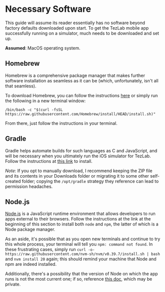 # Necessary Software

This guide will assume its reader essentially has no software beyond factory defaults downloaded upon start. To get the TezLab mobile app successfully running on a simulator, much needs to be downloaded and set up.

**Assumed**: MacOS operating system.

## Homebrew

Homebrew is a comprehensive package manager that makes further software installation as seamless as it can be (which, unfortunately, isn't all that seamless).

To download Homebrew, you can follow the instructions [here](https://brew.sh/) or simply run the following in a new terminal window:
```
/bin/bash -c "$(curl -fsSL https://raw.githubusercontent.com/Homebrew/install/HEAD/install.sh)"
```
From there, just follow the instructions in your terminal.

## Gradle

Gradle helps automate builds for such languages as C and JavaScript, and will be necessary when you ultimately run the iOS simulator for TezLab. Follow the instructions at [this link](https://gradle.org/install/) to install.

*Note*: If you opt to manually download, I recommend keeping the ZIP file and its contents in your Downloads folder or migrating it to some other self-created folder; copying the `/opt/gradle` strategy they reference can lead to permission headaches.

## Node.js

[Node.js](https://nodejs.org/en) is a JavaScript runtime environment that allows developers to run apps external to their browsers. Follow the instructions at the link at the beginning of this section to install both `node` and `npm`, the latter of which is a Node package manager.

As an aside, it's possible that as you open new terminals and continue to try this whole process, your terminal will tell you `npm: command not found`. In these frustrating cases, simply run `curl -o- https://raw.githubusercontent.com/nvm-sh/nvm/v0.39.7/install.sh | bash` and `nvm install 20` again; this should remind your machine that Node and npm are indeed installed.

Additionally, there's a possibility that the version of Node on which the app runs is not the most current one; if so, reference [this doc](https://github.com/BrooklynRunningCompany/tesla-mobile/tree/main?tab=readme-ov-file#readme), which may be private.
